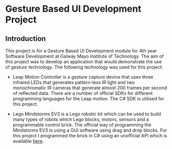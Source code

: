 # Gesture Based UI Development Project

## Introduction
This project is for a Gesture Based UI Development module for 4th year Software Development at Galway Mayo Institute of Technology.  The aim of this project was to develop an application that would demonstrate the use of gesture technology.  The following technology was used for this project:

* Leap Motion Controller is a gesture capture device that uses three infrared LEDs that generates pattern-less IR light and two monochromatic IR cameras that generate almost 200 frames per second of reflected data.  There are a number of official SDKs for different programming languages for the Leap motion.  The C# SDK is utilised for this project.

* Lego Mindstorms EV3 is a Lego robotic kit which can be used to build many types of robots which Lego blocks, motors, sensors and a programmable control brick.  The official way of programming the Mindstorms EV3 is using a GUI software using drag and drop blocks.  For this project I programmed the brick in C# using an unofficial API which is available [here](https://github.com/BrianPeek/legoev3).


